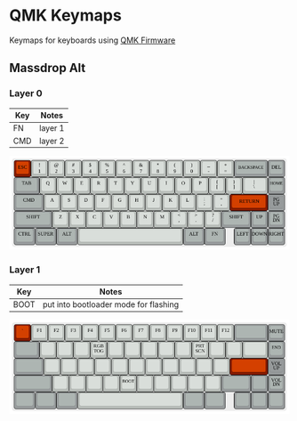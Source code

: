 # QMK Keymaps

Keymaps for keyboards using [QMK Firmware](https://github.com/qmk/qmk_firmware)

## Massdrop Alt

### Layer 0

| Key | Notes      |
|-----|------------|
| FN  | layer 1    |
| CMD | layer 2    |

![layer0](assets/massdrop-alt/layer0.png)

### Layer 1

| Key  | Notes                                 |
|------|---------------------------------------|
| BOOT | put into bootloader mode for flashing |

![layer1](assets/massdrop-alt/layer1.png)